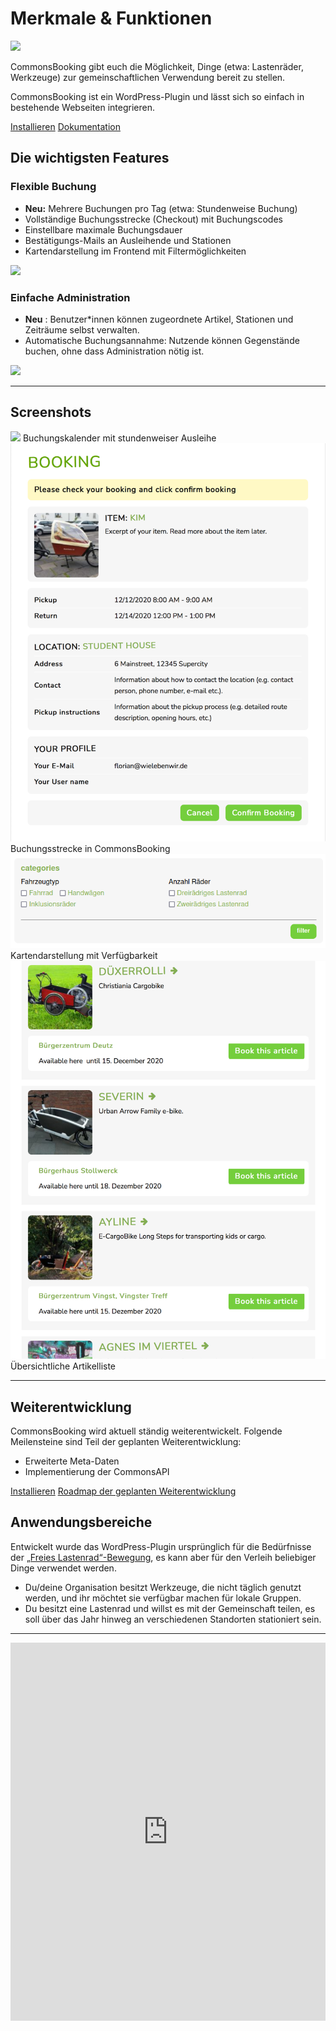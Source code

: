 #  Merkmale & Funktionen

![](/img/banner-772x250-1.png)

CommonsBooking gibt euch die Möglichkeit, Dinge (etwa: Lastenräder, Werkzeuge)
zur gemeinschaftlichen Verwendung bereit zu stellen.

CommonsBooking ist ein WordPress-Plugin und lässt sich so einfach in
bestehende Webseiten integrieren.

<div>
  <a class="cbdoc-button cb-brand" href="/dokumentation/installation/installieren">Installieren</a>
  <a class="cbdoc-button cb-alt" href="/dokumentation">Dokumentation</a>
</div>

##  Die wichtigsten Features

###  Flexible Buchung

  * **Neu:** Mehrere Buchungen pro Tag (etwa: Stundenweise Buchung)
  * Vollständige Buchungsstrecke (Checkout) mit Buchungscodes
  * Einstellbare maximale Buchungsdauer
  * Bestätigungs-Mails an Ausleihende und Stationen
  * Kartendarstellung im Frontend mit Filtermöglichkeiten

![](/img/hourly-booking.png)

###  Einfache Administration

  * **Neu** : Benutzer*innen können zugeordnete Artikel, Stationen und Zeiträume selbst verwalten.
  * Automatische Buchungsannahme: Nutzende können Gegenstände buchen, ohne dass Administration nötig ist.

![](/img/cb-managers.png)

* * *

##  Screenshots

![](/img/booking-calendar.png) Buchungskalender mit stundenweiser
Ausleihe  ![](img/booking-confirm.png) Buchungsstrecke in
CommonsBooking  ![](img/shortcode-cb-map-filtergroups.png) Kartendarstellung
mit Verfügbarkeit  ![](img/shortcode-cb-items.png) Übersichtliche
Artikelliste

* * *

##  Weiterentwicklung

CommonsBooking wird aktuell ständig weiterentwickelt. Folgende Meilensteine
sind Teil der geplanten Weiterentwicklung:

  * Erweiterte Meta-Daten
  * Implementierung der CommonsAPI

<div>
  <a class="cbdoc-button cb-brand" href="/dokumentation/installation/installieren">Installieren</a>
  <a class="cbdoc-button cb-alt" href="/dokumentation/roadmap">Roadmap der geplanten Weiterentwicklung</a>
</div>


##  Anwendungsbereiche

Entwickelt wurde das WordPress-Plugin ursprünglich für die Bedürfnisse der [„Freies Lastenrad“-Bewegung](http://www.dein-lastenrad.de),
es kann aber für den Verleih beliebiger Dinge verwendet werden.

  * Du/deine Organisation besitzt Werkzeuge, die nicht täglich genutzt werden, und ihr möchtet sie verfügbar machen für lokale Gruppen.
  * Du besitzt eine Lastenrad und willst es mit der Gemeinschaft teilen, es soll über das Jahr hinweg an verschiedenen Standorten stationiert sein.

* * *

<iframe width="540" height="605" src="https://sibforms.com/serve/MUIFAJJcQRg87wNIyaoxg0Wxl_gTP12mZjftbtJ8vCrQvxQDjQVjC5x_18TI8HcvvO4LR23dlxNx2eIF9okOX1oadhgZyTysJeGR1hrwIgsHtjUYzbkSY6iiEwHdkz3ivi95EsumxxaFzZn3t6SenZvdu-An9dZQ1sLtC11NXh5I7NHkogWZavWQmvnuNJYs9N6NAmql5wRG_ro-" frameborder="0" scrolling="auto" allowfullscreen style="display: block;margin-left: auto;margin-right: auto;max-width: 100%;"></iframe>
